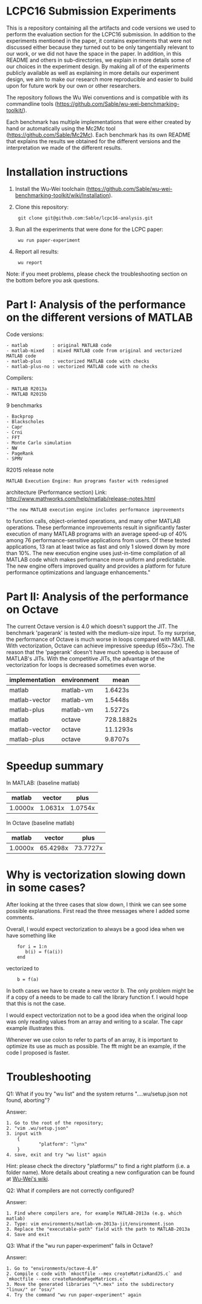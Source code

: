 LCPC16 Submission Experiments
=============================

This is a repository containing all the artifacts and code versions we used to
perform the evaluation section for the LCPC16 submission. In addition to the
experiments mentioned in the paper, it contains experiments that were not
discussed either because they turned out to be only tangentially relevant to
our work, or we did not have the space in the paper. In addition, in this
README and others in sub-directories, we explain in more details some of our
choices in the experiment design. By making all of of the experiments publicly
available as well as explaining in more details our experiment design, we aim
to make our research more reproducible and easier to build upon for future work
by our own or other researchers.

The repository follows the Wu Wei conventions and is compatible with its
commandline tools (https://github.com/Sable/wu-wei-benchmarking-toolkit/).

Each benchmark has multiple implementations that were either created by hand or
automatically using the Mc2Mc tool (https://github.com/Sable/Mc2Mc). Each
benchmark has its own README that explains the results we obtained for the
different versions and the interpretation we made of the different results.

Installation instructions
=========================

1. Install the Wu-Wei toolchain (https://github.com/Sable/wu-wei-benchmarking-toolkit/wiki/Installation).

2. Clone this repository:
    
        git clone git@github.com:Sable/lcpc16-analysis.git

3. Run all the experiments that were done for the LCPC paper:

        wu run paper-experiment
    
4. Report all results:

        wu report

Note: if you meet problems, please check the troubleshooting section on the bottom before you ask questions.

Part I: Analysis of the performance on the different versions of MATLAB
=======================================================================

Code versions:

    - matlab         : original MATLAB code
    - matlab-mixed   : mixed MATLAB code from original and vectorized MATLAB code
    - matlab-plus    : vectorized MATLAB code with checks
    - matlab-plus-no : vectorized MATLAB code with no checks

Compilers:

    - MATLAB R2013a
    - MATLAB R2015b

9 benchmarks

    - Backprop
    - Blackscholes
    - Capr
    - Crni
    - FFT
    - Monte Carlo simulation
    - NW
    - PageRank
    - SPMV

R2015 release note

    MATLAB Execution Engine: Run programs faster with redesigned
architecture (Performance section)
    Link: http://www.mathworks.com/help/matlab/release-notes.html

    "The new MATLAB execution engine includes performance improvements
to function calls, object-oriented operations, and many other MATLAB
operations. These performance improvements result in significantly
faster execution of many MATLAB programs with an average speed-up of
40% among 76 performance-sensitive applications from users. Of these
tested applications, 13 ran at least twice as fast and only 1 slowed
down by more than 10%. The new execution engine uses just-in-time
compilation of all MATLAB code which makes performance more uniform
and predictable. The new engine offers improved quality and provides a
platform for future performance optimizations and language
enhancements."

Part II: Analysis of the performance on Octave
==============================================

The current Octave version is 4.0 which doesn't support the JIT.  The
benchmark 'pagerank' is tested with the medium-size input.  To my
surprise, the performance of Octave is much worse in loops compared
with MATLAB.  With vectorization, Octave can achieve impressive
speedup (65x~73x).  The reason that the 'pagerank' doesn't have much
speedup is because of MATLAB's JITs.  With the competitive JITs, the
advantage of the vectorization for loops is decreased sometimes even
worse.

|implementation | environment | mean      |
|-------------- | ----------- | --------- |
|matlab         | matlab-vm   | 1.6423s   |
|matlab-vector  | matlab-vm   | 1.5448s   |
|matlab-plus    | matlab-vm   | 1.5272s   |
|matlab         | octave      | 728.1882s |
|matlab-vector  | octave      | 11.1293s  |
|matlab-plus    | octave      | 9.8707s   |


Speedup summary
===============

In MATLAB: (baseline matlab)

| matlab  | vector  | plus   |
| ----    | ----    | ----   |
| 1.0000x | 1.0631x | 1.0754x |


In Octave (baseline matlab)

| matlab  | vector   | plus     |
| ----    | ----     | ----     |
| 1.0000x | 65.4298x | 73.7727x |


Why is vectorization slowing down in some cases?
================================================

After looking at the three cases that slow down,  I think we can see some
possible explanations.  First read the three messages where I added some
comments.

Overall, I would expect vectorization to always be a good idea when we have
something like

        for i = 1:n
           b(i) = f(a(i))
        end

vectorized to

        b = f(a)

In both cases we have to create a new vector b.    The only problem might be if
a copy of a needs to be made to call the library function f.    I would hope
that this is not the case.

I would expect vectorization not to be a good idea when the original loop was
only reading values from an array and writing to a scalar.       The capr
example illustrates this.

Whenever we use colon to refer to parts of an array,  it is important to
optimize its use as much as possible.    The fft might be an example,  if the
code I proposed is faster. 


Troubleshooting
===============

Q1: What if you try "wu list" and the system returns "....wu/setup.json not
found, aborting"?

Answer:

    1. Go to the root of the repository;
    2. "vim .wu/setup.json"
    3. input with
        {
                "platform": "lynx"
        }
    4. save, exit and try "wu list" again

Hint: please check the directory "platforms/" to find a right platform (i.e. a
folder name).  More details about creating a new configuration can be found at
[Wu-Wei's
wiki](https://github.com/Sable/wu-wei-benchmarking-toolkit/wiki/Installation).


Q2: What if compilers are not correctly configured?

Answer:

    1. Find where compilers are, for example MATLAB-2013a (e.g. which matlab) 
    2. Type: vim environments/matlab-vm-2013a-jit/environment.json
    3. Replace the "executable-path" field with the path to MATLAB-2013a 
    4. Save and exit

Q3: What if the "wu run paper-experiment" fails in Octave?

Answer:

    1. Go to "environments/octave-4.0"
    2. Compile c code with `mkoctfile --mex createMatrixRandJS.c` and `mkoctfile --mex createRandomPageMatrices.c`
    3. Move the generated libraries "\*.mex" into the subdirectory "linux/" or "osx/"
    4. Try the command "wu run paper-experiment" again
